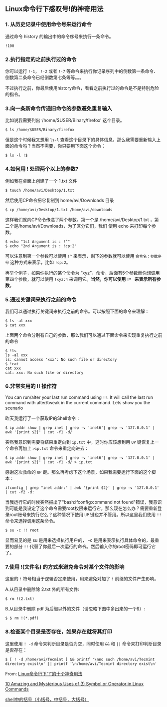 ## Linux命令行下感叹号!的神奇用法

### 1. 从历史记录中使用命令号来运行命令

通过命令 history 的输出中的命令序号来执行一条命令。

```
!100
```

### 2.执行指定的之前执行过的命令

你可以运行 `!-1`， `!-2` 或者 `!-7` 等命令来执行你记录序列中的倒数第一条命令、倒数第二条命令已经倒数第七条等等。。。

不过执行之前，你最后使用history命令，看看之前执行过的命令是不是特别危险的指令。

### 3.向一条新命令传递旧命令的参数避免重复输入

比如说我需要列出 ‘/home/$USER/Binary/firefox’ 这个目录。

```
$ ls /home/$USER/Binary/firefox
```

但是这个时候我又想用 `ls-l` 查看这个目录下的具体信息，那么我需要重新输入上面的命令吗？当然不需要，你只要用下面这个命令：

```
$ ls -l !$
```

### 4.如何用 ! 处理两个以上的参数?

例如我在桌面上创建了一个 1.txt 文件

```
$ touch /home/avi/Desktop/1.txt
```

然后使用CP命令把它复制到 home/avi/Downloads 目录

```
$ cp /home/avi/Desktop/1.txt /home/avi/downloads
```

这样我们就向CP命令传递了两个参数。第一个是 /home/avi/Desktop/1.txt ，第二个是/home/avi/Downloads，为了区分它们，我们 使用 echo 来打印每个参数。

```
$ echo "1st Argument is : !^"
$ echo "2nd Argument is : !cp:2"
```

可以注意到第一个参数可以使用 `!^` 来表示，剩下的参数就可以使用 `命令名：参数序号` 这种方式来表示，比如 `!cp:2`。

再举个例子，如果你执行的某个命令为 “xyz”，命令，后面有5个参数而你想调用第四个参数，就可以使用 `!xyz:4` 来调用它。**当然，你可以使用 `!* ` 来表示所有参数**。

### 5.通过关键词来执行之前的命令

我们可以通过执行关键词来执行之前的命令。可以按照下面的命令来理解：

```
$ ls -al xxx
$ cat xxx
```

上面两个命令分别有自己的参数，那么我们可以通过下面命令来实现重复执行之前的命令

```
$ !ls
ls -al xxx
ls: cannot access 'xxx': No such file or directory
$ !cat
cat xxx
cat: xxx: No such file or directory
```

### 6.非常实用的 !! 操作符

You can run/alter your last run command using `!!`. It will call the last run command with alter/tweak in the current command. Lets show you the scenario

昨天我运行了一个获取IP的Shell命令：

```
$ ip addr show | grep inet | grep -v 'inet6'| grep -v '127.0.0.1' | awk '{print $2}' | cut -f1 -d/
```

突然我意识到需要将结果重定向到 `ip.txt` 中，这时你应该想到用 `UP` 键恢复上一个命令再加上 `>ip.txt` 命令来重定向进去：

```
$ ip addr show | grep inet | grep -v 'inet6'| grep -v '127.0.0.1' | awk '{print $2}' | cut -f1 -d/ > ip.txt
```

感谢这次救命的 `UP` 键。那么再考虑下这个场景，如果我需要运行下面的这个脚本：

```
ifconfig | grep "inet addr:" | awk '{print $2}' | grep -v '127.0.0.1' | cut -f2 -d:
```

当我运行它的时候突然报出了"bash:ifconfig:command not found"错误，我意识到可能是我设定了这个命令需要root权限来运行它。那么现在怎么办？需要重新登录root账号来执行它么？这种情况下使用 `UP` 键也并不管用。所以这里我们使用 `!!` 命令来选择调用这条命令。

```
$ su -c !! root
```

显而易见的是 su 是用来选择执行用户的， -c 是用来表示执行具体命令的，最重要的部分 `!!` 代替了你最后一次运行的命令。然后输入你的root密码即可运行它了。

### 7.使用 !(文件名) 的方式来避免命令对某个文件的影响

这里的 `!` 符号相当于逻辑否定来使用，用来避免对加了 `!` 前缀的文件产生影响。

A.从目录中删除除 2.txt 外的所有文件:

```
$ rm !(2.txt)
```

B.从目录中删除 pdf 为后缀以外的文件（请忽略下图中多出来的一个$）:

```
$ $ rm !(*.pdf)
```

### 8.检查某个目录是否存在，如果存在就将其打印

这里使用 `! -d`  命令来判断目录是否为空，同时使用 `&&` 和 `||` 命令来打印判断目录是否存在：

```
$ [ ! -d /home/avi/Tecmint ] && printf '\nno such /home/avi/Tecmint directory exist\n' || printf '\n/home/avi/Tecmint directory exist\n'
```

From: [Linux命令行下”!”的十个神奇用法](https://www.cnblogs.com/shuaihe/articles/8550108.html)

[10 Amazing and Mysterious Uses of (!) Symbol or Operator in Linux Commands](https://www.tecmint.com/mysterious-uses-of-symbol-or-operator-in-linux-commands/)

[shell中的括号（小括号，中括号，大括号）](https://blog.csdn.net/tttyd/article/details/11742241)